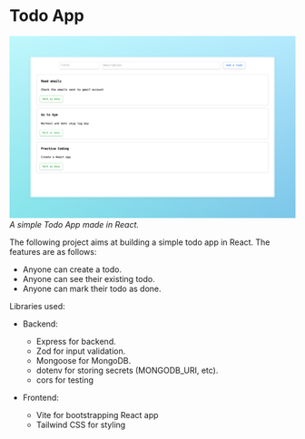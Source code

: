 # Todo App

![preview](./image/demo.jpeg)
_A simple Todo App made in React._

The following project aims at building a simple todo app in React. The features are as follows:

- Anyone can create a todo.
- Anyone can see their existing todo.
- Anyone can mark their todo as done.

Libraries used:

- Backend:

  - Express for backend.
  - Zod for input validation.
  - Mongoose for MongoDB.
  - dotenv for storing secrets (MONGODB_URI, etc).
  - cors for testing

- Frontend:
  - Vite for bootstrapping React app
  - Tailwind CSS for styling
